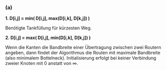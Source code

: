 ### (a)

**1. D[i,j] = min( D[i,j], max(D[i,k], D[k,j]) )**

Benötigte Tankfüllung für kürzesten Weg.

**2. D[i,j] = max( D[i,j], min(D[i,k], D[k,j]) )**

Wenn die Kanten die Bandbreite einer Übertragung zwischen zwei Routern angeben, dann findet der Algorithmus die Routen mit maximale Bandbreite (also minimalem Bottelneck). Initialisierung erfolgt bei keiner Verbindung zweier Knoten mit 0 anstatt von ∞.